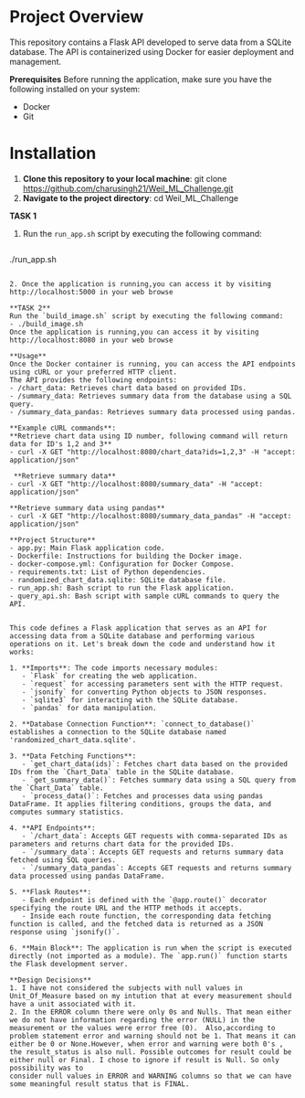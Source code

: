 # Project Overview
This repository contains a Flask API developed to serve data from a SQLite database. The API is containerized using Docker for easier deployment and management.

**Prerequisites**
Before running the application, make sure you have the following installed on your system:

- Docker
- Git

# Installation 

1. **Clone this repository to your local machine**:
git clone https://github.com/charusingh21/Weil_ML_Challenge.git
2. **Navigate to the project directory**:
cd Weil_ML_Challenge

**TASK 1** 
1. Run the `run_app.sh` script by executing the following command:
   ```bash
./run_app.sh
```

2. Once the application is running,you can access it by visiting http://localhost:5000 in your web browse

**TASK 2**
Run the `build_image.sh` script by executing the following command:
- ./build_image.sh
Once the application is running,you can access it by visiting http://localhost:8080 in your web browse

**Usage**
Once the Docker container is running, you can access the API endpoints using cURL or your preferred HTTP client.
The API provides the following endpoints:
- /chart_data: Retrieves chart data based on provided IDs.
- /summary_data: Retrieves summary data from the database using a SQL query.
- /summary_data_pandas: Retrieves summary data processed using pandas.

**Example cURL commands**:
**Retrieve chart data using ID number, following command will return data for ID's 1,2 and 3**
- curl -X GET "http://localhost:8080/chart_data?ids=1,2,3" -H "accept: application/json"

 **Retrieve summary data**
- curl -X GET "http://localhost:8080/summary_data" -H "accept: application/json"

**Retrieve summary data using pandas**
- curl -X GET "http://localhost:8080/summary_data_pandas" -H "accept: application/json"

**Project Structure**
- app.py: Main Flask application code.
- Dockerfile: Instructions for building the Docker image.
- docker-compose.yml: Configuration for Docker Compose.
- requirements.txt: List of Python dependencies.
- randomized_chart_data.sqlite: SQLite database file.
- run_app.sh: Bash script to run the Flask application.
- query_api.sh: Bash script with sample cURL commands to query the API.


This code defines a Flask application that serves as an API for accessing data from a SQLite database and performing various operations on it. Let's break down the code and understand how it works:

1. **Imports**: The code imports necessary modules:
   - `Flask` for creating the web application.
   - `request` for accessing parameters sent with the HTTP request.
   - `jsonify` for converting Python objects to JSON responses.
   - `sqlite3` for interacting with the SQLite database.
   - `pandas` for data manipulation.

2. **Database Connection Function**: `connect_to_database()` establishes a connection to the SQLite database named 'randomized_chart_data.sqlite'.

3. **Data Fetching Functions**:
   - `get_chart_data(ids)`: Fetches chart data based on the provided IDs from the `Chart_Data` table in the SQLite database.
   - `get_summary_data()`: Fetches summary data using a SQL query from the `Chart_Data` table.
   - `process_data()`: Fetches and processes data using pandas DataFrame. It applies filtering conditions, groups the data, and computes summary statistics.

4. **API Endpoints**:
   - `/chart_data`: Accepts GET requests with comma-separated IDs as parameters and returns chart data for the provided IDs.
   - `/summary_data`: Accepts GET requests and returns summary data fetched using SQL queries.
   - `/summary_data_pandas`: Accepts GET requests and returns summary data processed using pandas DataFrame.

5. **Flask Routes**:
   - Each endpoint is defined with the `@app.route()` decorator specifying the route URL and the HTTP methods it accepts.
   - Inside each route function, the corresponding data fetching function is called, and the fetched data is returned as a JSON response using `jsonify()`.

6. **Main Block**: The application is run when the script is executed directly (not imported as a module). The `app.run()` function starts the Flask development server.

**Design Decisions**
1. I have not considered the subjects with null values in Unit_Of_Measure based on my intution that at every measurement should have a unit associated with it.
2. In the ERROR column there were only 0s and Nulls. That mean either we do not have information regarding the error (NULL) in the measurement or the values were error free (0).  Also,according to problem statement error and warning should not be 1. That means it can either be 0 or None.However, when error and warning were both 0's , the result_status is also null. Possible outcomes for result could be either null or Final. I chose to ignore if result is Null. So only possibility was to
consider null values in ERROR and WARNING columns so that we can have some meaningful result status that is FINAL.

